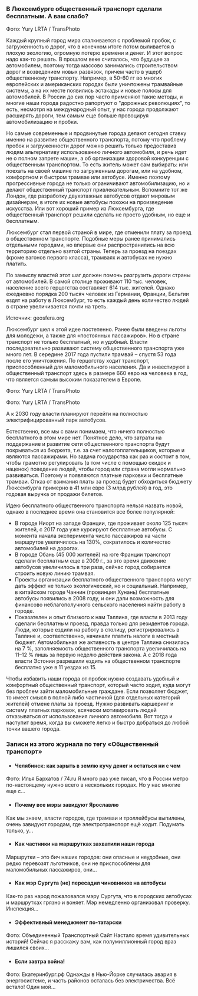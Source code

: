 ### В Люксембурге общественный транспорт сделали бесплатным. А вам слабо?

Фото: Yury LRTA / TransPhoto

Каждый крупный город мира сталкивается с проблемой пробок, с загруженностью дорог, что в конечном итоге потом выливается в плохую экологию, огромную потерю времени и денег. И этот вопрос надо как-то решать. В прошлом веке считалось, что будущее за автомобилем, поэтому тогда массово занимались строительством дорог и возведением новых развязок, причем часто в ущерб общественному транспорту. Например, в 50-60 гг во многих европейских и американских городах были уничтожены трамвайные системы, а на их месте появились эстакады и новые полосы для автомобилей. В России до сих пор часто применяют такие методы, и многие наши города радостно рапортуют о "дорожных революциях", то есть, несмотря на международный опыт, у нас города продолжают расширять дороги, тем самым еще больше провоцируя автомобилизацию и пробки.

Но самые современные и продвинутые города делают сегодня ставку именно на развитие общественного транспорта, потому что проблему пробок и загруженности дорог можно решить только предоставив людям альтернативу использованию личного автомобиля, и речь идет не о полном запрете машин, а об организации здоровой конкуренции с общественным транспортом. То есть житель может сам выбирать: или поехать на своей машине по загруженным дорогам, или на удобном, комфортном и быстром трамвае или автобусе. Именно поэтому прогрессивные города не только ограничивают автомобилизацию, но и делают общественный транспорт привлекательным. Вспомните тот же Лондон, где разработку двухэтажных автобусов отдают мировым дизайнерам, в итоге их новые автобусы похожи на произведение искусства. Или вот хороший пример из Люксембурга, где общественный транспорт решили сделать не просто удобным, но еще и бесплатным.

Люксембург стал первой страной в мире, где отменили плату за проезд в общественном транспорте. Подобные меры ранее принимались отдельными городами, но впервые они распространились на всю территорию отдельно взятой страны. Теперь за проезд на поездах (кроме вагонов первого класса), трамваях и автобусах не нужно платить.

По замыслу властей этот шаг должен помочь разгрузить дороги страны от автомобилей. В самой столице проживают 110 тыс. человек, население всего герцогства составляет 614 тыс. жителей. Однако ежедневно порядка 200 тысяч человек из Германии, Франции, Бельгии ездят на работу в Люксембург, то есть каждый день количество людей в стране увеличивается почти на треть.

Источник: geosfera.org

Люксембург шел к этой идее постепенно. Ранее были введены льготы для молодежи, а также для «постоянных пассажиров». Но в стране транспорт не только бесплатный, но и удобный. Власти последовательно развивают систему общественного транспорта уже много лет. В середине 2017 года пустили трамвай – спустя 53 года после его уничтожения. По герцогству ходит транспорт, приспособленный для маломобильного населения. Да и инвестируют в общественный транспорт здесь в размере 660 евро на человека в год, что является самым высоким показателем в Европе.

Фото: Yury LRTA / TransPhoto

Фото: Yury LRTA / TransPhoto

А к 2030 году власти планируют перейти на полностью электрифицированный парк автобусов.

Естественно, все мы с вами понимаем, что ничего полностью бесплатного в этом мире нет. Понятное дело, что затраты на поддержание и развитие сети общественного транспорта будут покрываться из бюджета, т.е. за счет налогоплательщиков, которые и являются пассажирами. Но задача государства как раз и состоит в том, чтобы грамотно регулировать (в том числе с помощью скидок и наценок) поведение людей, чтобы город или страна могли нормально развиваться. Поэтому и появляются платные парковки и бесплатные трамваи. Отказ от взимания платы за проезд будет обходиться бюджету Люксембурга примерно в 41 млн евро (3 млрд рублей) в год, это годовая выручка от продажи билетов.

Идею бесплатного общественного транспорта нельзя назвать новой, однако в последнее время она становится все более популярной:

* В городе Ниорт на западе Франции, где проживает около 125 тысяч жителей, с 2017 года уже курсируют бесплатные автобусы. С момента начала эксперимента число пассажиров на части маршрутов увеличилось на 130%, сократилось и количество автомобилей на дорогах.
* В городе Обань (45 000 жителей) на юге Франции транспорт сделали бесплатным еще в 2009 г., за это время движение автобусов увеличилось в три раза, сейчас город собирается строить новую линию трамвая.
* Проекты организации бесплатного общественного транспорта могут дать эффект не только экологический, но и социальный. Например, в китайском городе Чаннин (провинция Хунань) бесплатные автобусы появились в 2008 году, и они дали возможность для финансово неблагополучного сельского населения найти работу в городе.
* Показателен и опыт близкого к нам Таллина, где власти в 2013 году сделали бесплатным проезд, правда только для резидентов города. Люди, которые ездили на работу в столицу, регистрировались в Таллине и, соответственно, начинали платить налоги в местный бюджет. Автомобильная же активность в центре Таллина снизилась на 7 %, заполняемость общественного транспорта увеличилась на 11–12 % лишь за первую неделю действия закона. А с 2018 года власти Эстонии разрешили ездить на общественном транспорте бесплатно уже в 11 уездах из 15.

Чтобы избавить наши города от пробок нужно создавать удобный и комфортный общественный транспорт, который часто ходит, куда могут без проблем зайти маломобильные граждане. Если позволяет бюджет, то имеет смысл в полной либо частичной (для отдельных категорий жителей) отмене платы за проезд. Нужно развивать каршеринг и систему платных парковок, всячески мотивировать людей отказываться от использования личного автомобиля. Вот тогда и наступит время, когда вы сможете легко и быстро добраться до любой точки вашего города.

### Записи из этого журнала по тегу «Общественный транспорт»

* #### Челябинск: как зарыть в землю кучу денег и остаться ни с чем

Фото: Илья Бархатов / 74.ru Я много раз уже писал, что в России метро по-настоящему нужно всего в нескольких городах. Но у нас многие еще с…
* #### Почему все мэры завидуют Ярославлю

Как мы знаем, власти городов, где трамваи и троллейбусы выпилены, очень завидуют городам, где электротранспорт ещё ходит. Подумать только, у…
* #### Как частники на маршрутках захватили наши города

Маршрутки – это бич наших городов: они опасные и неудобные, они редко перевозят льготников, они не приспособлены для маломобильных пассажиров, они…
* #### Как мэр Сургута (не) пересадил чиновников на автобусы

Как-то раз народ пожаловался мэру Сургута, что в городских автобусах и маршрутках грязно и воняет. Мэр немедленно организовал проверку. Инспекция…
* #### Эффективный менеджмент по-татарски

Фото: Объединенный Транспортный Сайт Настало время удивительных историй! Сейчас я расскажу вам, как полумиллионный город враз лишился своих…
* #### Если завтра война!

Фото: Екатеринбург.рф Однажды в Нью-Йорке случилась авария в энергосистеме, и часть районов осталась без электричества. Всё встало! Один мой…